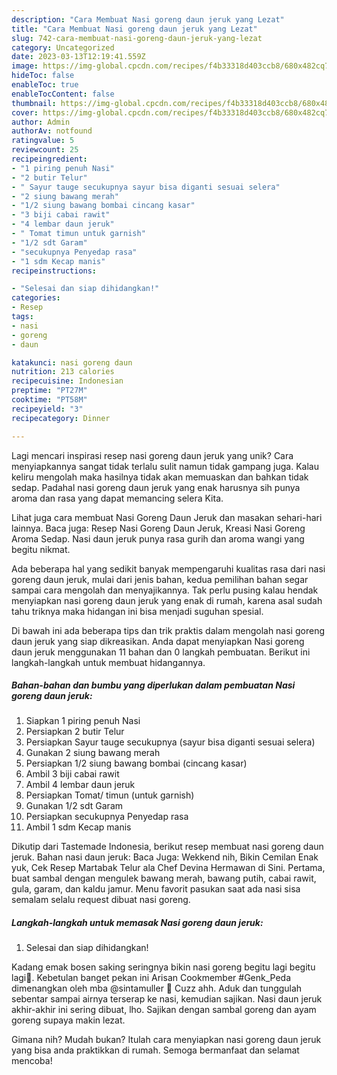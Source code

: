 ```yaml
---
description: "Cara Membuat Nasi goreng daun jeruk yang Lezat"
title: "Cara Membuat Nasi goreng daun jeruk yang Lezat"
slug: 742-cara-membuat-nasi-goreng-daun-jeruk-yang-lezat
category: Uncategorized
date: 2023-03-13T12:19:41.559Z
image: https://img-global.cpcdn.com/recipes/f4b33318d403ccb8/680x482cq70/nasi-goreng-daun-jeruk-foto-resep-utama.jpg
hideToc: false
enableToc: true
enableTocContent: false
thumbnail: https://img-global.cpcdn.com/recipes/f4b33318d403ccb8/680x482cq70/nasi-goreng-daun-jeruk-foto-resep-utama.jpg
cover: https://img-global.cpcdn.com/recipes/f4b33318d403ccb8/680x482cq70/nasi-goreng-daun-jeruk-foto-resep-utama.jpg
author: Admin
authorAv: notfound
ratingvalue: 5
reviewcount: 25
recipeingredient:
- "1 piring penuh Nasi"
- "2 butir Telur"
- " Sayur tauge secukupnya sayur bisa diganti sesuai selera"
- "2 siung bawang merah"
- "1/2 siung bawang bombai cincang kasar"
- "3 biji cabai rawit"
- "4 lembar daun jeruk"
- " Tomat timun untuk garnish"
- "1/2 sdt Garam"
- "secukupnya Penyedap rasa"
- "1 sdm Kecap manis"
recipeinstructions:

- "Selesai dan siap dihidangkan!"
categories:
- Resep
tags:
- nasi
- goreng
- daun

katakunci: nasi goreng daun 
nutrition: 213 calories
recipecuisine: Indonesian
preptime: "PT27M"
cooktime: "PT58M"
recipeyield: "3"
recipecategory: Dinner

---
```





Lagi mencari inspirasi resep nasi goreng daun jeruk yang unik? Cara menyiapkannya sangat tidak terlalu sulit namun tidak gampang juga. Kalau keliru mengolah maka hasilnya tidak akan memuaskan dan bahkan tidak sedap. Padahal nasi goreng daun jeruk yang enak harusnya sih punya aroma dan rasa yang dapat memancing selera Kita.





Lihat juga cara membuat Nasi Goreng Daun Jeruk dan masakan sehari-hari lainnya. Baca juga: Resep Nasi Goreng Daun Jeruk, Kreasi Nasi Goreng Aroma Sedap. Nasi daun jeruk punya rasa gurih dan aroma wangi yang begitu nikmat.

Ada beberapa hal yang sedikit banyak mempengaruhi kualitas rasa dari nasi goreng daun jeruk, mulai dari jenis bahan, kedua pemilihan bahan segar sampai cara mengolah dan menyajikannya. Tak perlu pusing kalau hendak menyiapkan nasi goreng daun jeruk yang enak di rumah, karena asal sudah tahu triknya maka hidangan ini bisa menjadi suguhan spesial.






Di bawah ini ada beberapa tips dan trik praktis dalam mengolah nasi goreng daun jeruk yang siap dikreasikan. Anda dapat menyiapkan Nasi goreng daun jeruk menggunakan 11 bahan dan 0 langkah pembuatan. Berikut ini langkah-langkah untuk membuat hidangannya.

<!--inarticleads1-->

##### Bahan-bahan dan bumbu yang diperlukan dalam pembuatan Nasi goreng daun jeruk:

1. Siapkan 1 piring penuh Nasi
1. Persiapkan 2 butir Telur
1. Persiapkan  Sayur tauge secukupnya (sayur bisa diganti sesuai selera)
1. Gunakan 2 siung bawang merah
1. Persiapkan 1/2 siung bawang bombai (cincang kasar)
1. Ambil 3 biji cabai rawit
1. Ambil 4 lembar daun jeruk
1. Persiapkan  Tomat/ timun (untuk garnish)
1. Gunakan 1/2 sdt Garam
1. Persiapkan secukupnya Penyedap rasa
1. Ambil 1 sdm Kecap manis


Dikutip dari Tastemade Indonesia, berikut resep membuat nasi goreng daun jeruk. Bahan nasi daun jeruk: Baca Juga: Wekkend nih, Bikin Cemilan Enak yuk, Cek Resep Martabak Telur ala Chef Devina Hermawan di Sini. Pertama, buat sambal dengan mengulek bawang merah, bawang putih, cabai rawit, gula, garam, dan kaldu jamur. Menu favorit pasukan saat ada nasi sisa semalam selalu request dibuat nasi goreng. 

<!--inarticleads2-->

##### Langkah-langkah untuk memasak Nasi goreng daun jeruk:


1. Selesai dan siap dihidangkan!

Kadang emak bosen saking seringnya bikin nasi goreng begitu lagi begitu lagi🤔. Kebetulan banget pekan ini Arisan Cookmember #Genk_Peda dimenangkan oleh mba @sintamuller 👏 Cuzz ahh. Aduk dan tunggulah sebentar sampai airnya terserap ke nasi, kemudian sajikan. Nasi daun jeruk akhir-akhir ini sering dibuat, lho. Sajikan dengan sambal goreng dan ayam goreng supaya makin lezat. 

Gimana nih? Mudah bukan? Itulah cara menyiapkan nasi goreng daun jeruk yang bisa anda praktikkan di rumah. Semoga bermanfaat dan selamat mencoba!
